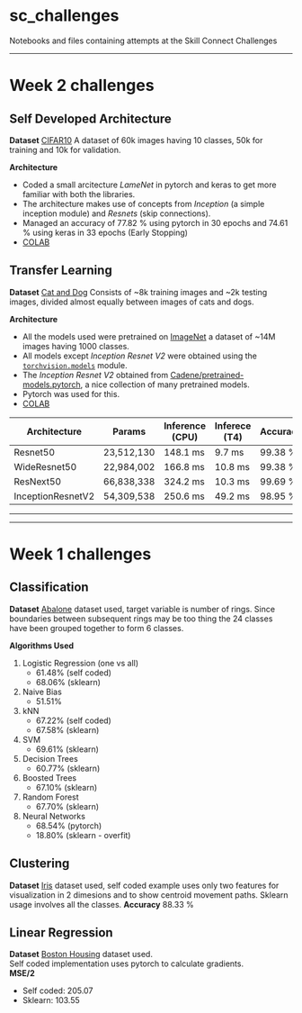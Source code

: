 # sc_challenges
Notebooks and files containing attempts at the Skill Connect Challenges

___

# Week 2 challenges 
## Self Developed Architecture
**Dataset**
[CIFAR10](https://www.tensorflow.org/api_docs/python/tf/keras/datasets/cifar10/load_data)
A dataset of 60k images having 10 classes, 50k for training and 10k for validation.

**Architecture**
- Coded a small arcitecture *LameNet* in pytorch and keras to get more familiar with both the libraries.
- The architecture makes use of concepts from *Inception* (a simple inception module) and *Resnets* (skip connections).
- Managed an accuracy of 77.82 % using pytorch in 30 epochs and 74.61 % using keras in 33 epochs (Early Stopping)
- [COLAB](https://colab.research.google.com/drive/15oDlv8jTjr8f11UuenMCF9ZoDZxlP2JW)

## Transfer Learning
**Dataset**
[Cat and Dog](https://www.kaggle.com/tongpython/cat-and-dog/kernels)
Consists of ~8k training images and ~2k testing images, divided almost equally between images of cats and dogs.

**Architecture**
- All the models used were pretrained on [ImageNet](http://www.image-net.org/) a dataset of ~14M images having 1000 classes.
- All models except *Inception Resnet V2* were obtained using the [`torchvision.models`](https://pytorch.org/docs/stable/torchvision/models.html) module.
- The *Inception Resnet V2* obtained from [Cadene/pretrained-models.pytorch](https://github.com/Cadene/pretrained-models.pytorch), a nice collection of many pretrained models.
- Pytorch was used for this.
- [COLAB](https://colab.research.google.com/drive/1gMV8g7w3D86ELjb2s0Wfggkl2NwmUH2x)

|Architecture | Params | Inference (CPU) | Inferece (T4) | Accuracy | Loss |
|-----|--------|-----------------|---------------|------|------|
|Resnet50 |23,512,130| 148.1 ms|9.7 ms| 99.38 %|0.32156|
|WideResnet50|22,984,002| 166.8 ms |10.8 ms| 99.38 %|0.32640|
|ResNext50|66,838,338| 324.2 ms|10.3 ms| 99.69 %|0.31897|
|InceptionResnetV2|54,309,538|250.6 ms | 49.2 ms| 98.95 %|0.32489|


---
---

# Week 1 challenges 
## Classification
  **Dataset**
  [Abalone](http://archive.ics.uci.edu/ml/datasets/Abalone) dataset used, target variable is number of rings. Since boundaries between subsequent rings may be too thing the 24 classes have been grouped together to form 6 classes.  

  **Algorithms Used**
  1. Logistic Regression (one vs all)
      - 61.48% (self coded)
      - 68.06% (sklearn)
  2. Naive Bias
      - 51.51%
  3. kNN 
      - 67.22% (self coded)
      - 67.58% (sklearn)
  4. SVM 
      - 69.61% (sklearn)
  5. Decision Trees
      - 60.77% (sklearn)
  6. Boosted Trees
      - 67.10% (sklearn)
  7. Random Forest
      - 67.70% (sklearn)
  8. Neural Networks
      - 68.54% (pytorch)
      - 18.80% (sklearn - overfit)



## Clustering
  **Dataset**
  [Iris](https://scikit-learn.org/stable/modules/generated/sklearn.datasets.load_iris.html) dataset used, self coded example uses only two features for visualization in 2 dimesions and to show centroid movement paths. Sklearn usage involves all the classes.
  **Accuracy**
  88.33 %

## Linear Regression
  **Dataset**
  [Boston Housing](https://scikit-learn.org/stable/modules/generated/sklearn.datasets.load_boston.html) dataset used.  
  Self coded implementation uses pytorch to calculate gradients.  
  **MSE/2**
  - Self coded: 205.07
  - Sklearn: 103.55
